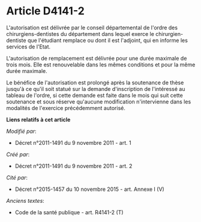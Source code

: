 # Article D4141-2

L'autorisation est délivrée par le conseil départemental de l'ordre des chirurgiens-dentistes du département dans lequel
exerce le chirurgien-dentiste que l'étudiant remplace ou dont il est l'adjoint, qui en informe les services de l'Etat.  

L'autorisation de remplacement est délivrée pour une durée maximale de trois mois. Elle est renouvelable dans les mêmes
conditions et pour la même durée maximale. 

Le bénéfice de l'autorisation est prolongé après la soutenance de thèse jusqu'à ce qu'il soit statué sur la demande
d'inscription de l'intéressé au tableau de l'ordre, si cette demande est faite dans le mois qui suit cette soutenance et sous
réserve qu'aucune modification n'intervienne dans les modalités de l'exercice précédemment autorisé.

**Liens relatifs à cet article**

_Modifié par_:

  - Décret n°2011-1491 du 9 novembre 2011 - art. 1

_Créé par_:

  - Décret n°2011-1491 du 9 novembre 2011 - art. 2

_Cité par_:

  - Décret n°2015-1457 du 10 novembre 2015 - art. Annexe I (V)

_Anciens textes_:

  - Code de la santé publique - art. R4141-2 (T)
